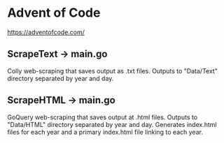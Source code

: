 # Advent of Code
<https://adventofcode.com/>

## ScrapeText -> main.go
Colly web-scraping that saves output as .txt files.
Outputs to "Data/Text" directory separated by year and day.

## ScrapeHTML -> main.go
GoQuery web-scraping that saves output at .html files.
Outputs to "Data/HTML" directory separated by year and day.
Generates index.html files for each year and a primary index.html file linking
to each year.
